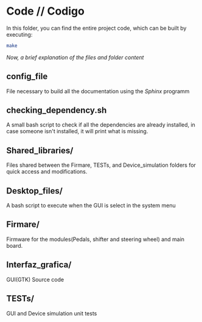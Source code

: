 # Code // Codigo

In this folder, you can find the entire project code, which can be built by executing:

```sh 
make
```

*Now, a brief explanation of the files and folder content*

## config_file

File necessary to build all the documentation using the _Sphinx_ programm

## checking_dependency.sh 

A small bash script to check if all the dependencies are already installed, in case
someone isn't installed, it will print what is missing.

## Shared_libraries/

Files shared between the Firmare, TESTs, and Device_simulation folders for quick 
access and modifications.

## Desktop_files/

A bash script to execute when the GUI is select in the system menu

## Firmare/

Firmware for the modules(Pedals, shifter and steering wheel) and main board.

## Interfaz_grafica/

GUI(GTK) Source code 

## TESTs/

GUI and Device simulation unit tests
